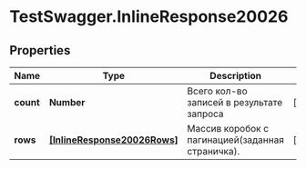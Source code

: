 # TestSwagger.InlineResponse20026

## Properties

Name | Type | Description | Notes
------------ | ------------- | ------------- | -------------
**count** | **Number** | Всего кол-во записей в результате запроса | [optional] 
**rows** | [**[InlineResponse20026Rows]**](InlineResponse20026Rows.md) | Массив коробок c пагинацией(заданная страничка). | [optional] 


